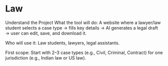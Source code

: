 # Law
Understand the Project
What the tool will do:
A website where a lawyer/law student selects a case type → fills key details → AI generates a legal draft → user can edit, save, and download it.

Who will use it:
Law students, lawyers, legal assistants.

First scope:
Start with 2–3 case types (e.g., Civil, Criminal, Contract) for one jurisdiction (e.g., Indian law or US law).
